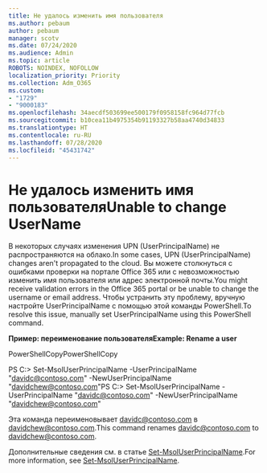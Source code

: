 ```yaml
---
title: Не удалось изменить имя пользователя
ms.author: pebaum
author: pebaum
manager: scotv
ms.date: 07/24/2020
ms.audience: Admin
ms.topic: article
ROBOTS: NOINDEX, NOFOLLOW
localization_priority: Priority
ms.collection: Adm_O365
ms.custom:
- "1729"
- "9000183"
ms.openlocfilehash: 34aecdf503699ee500179f0958158fc964d77fcb
ms.sourcegitcommit: b10cea11b4975354b91193327b58aa4740d34833
ms.translationtype: HT
ms.contentlocale: ru-RU
ms.lasthandoff: 07/28/2020
ms.locfileid: "45431742"
---
```

# <a name="unable-to-change-username"></a><span data-ttu-id="19228-102">Не удалось изменить имя пользователя</span><span class="sxs-lookup"><span data-stu-id="19228-102">Unable to change UserName</span></span>

<span data-ttu-id="19228-103">В некоторых случаях изменения UPN (UserPrincipalName) не распространяются на облако.</span><span class="sxs-lookup"><span data-stu-id="19228-103">In some cases, UPN (UserPrincipalName) changes aren't propagated to the cloud.</span></span> <span data-ttu-id="19228-104">Вы можете столкнуться с ошибками проверки на портале Office 365 или с невозможностью изменить имя пользователя или адрес электронной почты.</span><span class="sxs-lookup"><span data-stu-id="19228-104">You might receive validation errors in the Office 365 portal or be unable to change the username or email address.</span></span> <span data-ttu-id="19228-105">Чтобы устранить эту проблему, вручную настройте UserPrincipalName с помощью этой команды PowerShell.</span><span class="sxs-lookup"><span data-stu-id="19228-105">To resolve this issue, manually set UserPrincipalName using this PowerShell command.</span></span>

<span data-ttu-id="19228-106">**Пример: переименование пользователя**</span><span class="sxs-lookup"><span data-stu-id="19228-106">**Example: Rename a user**</span></span>

<span data-ttu-id="19228-107">PowerShellCopy</span><span class="sxs-lookup"><span data-stu-id="19228-107">PowerShellCopy</span></span>

<span data-ttu-id="19228-108">PS C:\> Set-MsolUserPrincipalName -UserPrincipalName "davidc@contoso.com" -NewUserPrincipalName "davidchew@contoso.com"</span><span class="sxs-lookup"><span data-stu-id="19228-108">PS C:\> Set-MsolUserPrincipalName -UserPrincipalName "davidc@contoso.com" -NewUserPrincipalName "davidchew@contoso.com"</span></span>

<span data-ttu-id="19228-109">Эта команда переименовывает davidc@contoso.com в davidchew@contoso.com.</span><span class="sxs-lookup"><span data-stu-id="19228-109">This command renames davidc@contoso.com to davidchew@contoso.com.</span></span>

<span data-ttu-id="19228-110">Дополнительные сведения см. в статье [Set-MsolUserPrincipalName](https://docs.microsoft.com/powershell/module/msonline/set-msoluserprincipalname?view=azureadps-1.0).</span><span class="sxs-lookup"><span data-stu-id="19228-110">For more information, see [Set-MsolUserPrincipalName](https://docs.microsoft.com/powershell/module/msonline/set-msoluserprincipalname?view=azureadps-1.0).</span></span>